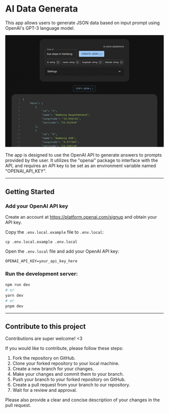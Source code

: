 # AI Data Generata

This app allows users to generate JSON data based on input prompt using OpenAI's GPT-3 language model.

![Data Generata](/public/assets/data-generata_.png)

The app is designed to use the OpenAI API to generate answers to prompts provided by the user. It utilizes the "openai" package to interface with the API, and requires an API key to be set as an environment variable named "OPENAI_API_KEY".

---

## Getting Started

### Add your OpenAI API key

Create an account at https://platform.openai.com/signup and obtain your API key.

Copy the `.env.local.example` file to `.env.local`:

```shell
cp .env.local.example .env.local
```

Open the `.env.local` file and add your OpenAI API key:

```shell
OPENAI_API_KEY=your_api_key_here

```

### Run the development server:

```bash
npm run dev
# or
yarn dev
# or
pnpm dev
```

---

## Contribute to this project

Contributions are super welcome! <3

If you would like to contribute, please follow these steps:

1. Fork the repository on GitHub.
2. Clone your forked repository to your local machine.
3. Create a new branch for your changes.
4. Make your changes and commit them to your branch.
5. Push your branch to your forked repository on GitHub.
6. Create a pull request from your branch to our repository.
7. Wait for a review and approval.

Please also provide a clear and concise description of your changes in the pull request.

